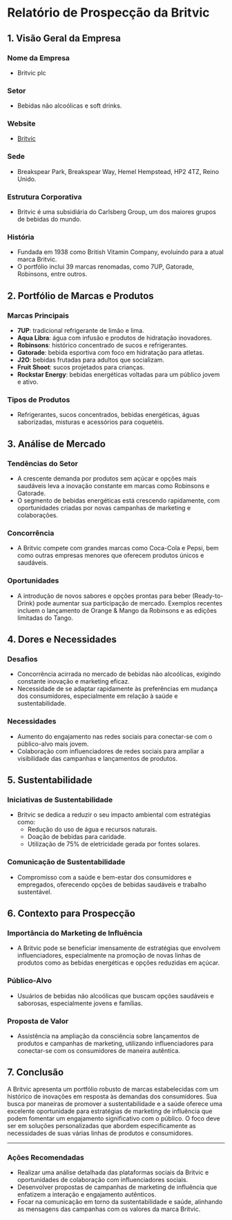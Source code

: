 # Relatório de Prospecção da Britvic

## 1. Visão Geral da Empresa

### Nome da Empresa
- Britvic plc

### Setor
- Bebidas não alcoólicas e soft drinks.

### Website
- [Britvic](http://www.britvic.com)

### Sede
- Breakspear Park, Breakspear Way, Hemel Hempstead, HP2 4TZ, Reino Unido.

### Estrutura Corporativa
- Britvic é uma subsidiária do Carlsberg Group, um dos maiores grupos de bebidas do mundo.

### História
- Fundada em 1938 como British Vitamin Company, evoluindo para a atual marca Britvic. 
- O portfólio inclui 39 marcas renomadas, como 7UP, Gatorade, Robinsons, entre outros.

## 2. Portfólio de Marcas e Produtos

### Marcas Principais
- **7UP**: tradicional refrigerante de limão e lima.
- **Aqua Libra**: água com infusão e produtos de hidratação inovadores.
- **Robinsons**: histórico concentrado de sucos e refrigerantes.
- **Gatorade**: bebida esportiva com foco em hidratação para atletas.
- **J2O**: bebidas frutadas para adultos que socializam.
- **Fruit Shoot**: sucos projetados para crianças.
- **Rockstar Energy**: bebidas energéticas voltadas para um público jovem e ativo.

### Tipos de Produtos
- Refrigerantes, sucos concentrados, bebidas energéticas, águas saborizadas, misturas e acessórios para coquetéis.

## 3. Análise de Mercado

### Tendências do Setor
- A crescente demanda por produtos sem açúcar e opções mais saudáveis leva a inovação constante em marcas como Robinsons e Gatorade.
- O segmento de bebidas energéticas está crescendo rapidamente, com oportunidades criadas por novas campanhas de marketing e colaborações.

### Concorrência
- A Britvic compete com grandes marcas como Coca-Cola e Pepsi, bem como outras empresas menores que oferecem produtos únicos e saudáveis.

### Oportunidades
- A introdução de novos sabores e opções prontas para beber (Ready-to-Drink) pode aumentar sua participação de mercado. Exemplos recentes incluem o lançamento de Orange & Mango da Robinsons e as edições limitadas do Tango.

## 4. Dores e Necessidades

### Desafios
- Concorrência acirrada no mercado de bebidas não alcoólicas, exigindo constante inovação e marketing eficaz.
- Necessidade de se adaptar rapidamente às preferências em mudança dos consumidores, especialmente em relação à saúde e sustentabilidade.

### Necessidades
- Aumento do engajamento nas redes sociais para conectar-se com o público-alvo mais jovem.
- Colaboração com influenciadores de redes sociais para ampliar a visibilidade das campanhas e lançamentos de produtos.

## 5. Sustentabilidade

### Iniciativas de Sustentabilidade
- Britvic se dedica a reduzir o seu impacto ambiental com estratégias como:
  - Redução do uso de água e recursos naturais.
  - Doação de bebidas para caridade.
  - Utilização de 75% de eletricidade gerada por fontes solares.

### Comunicação de Sustentabilidade
- Compromisso com a saúde e bem-estar dos consumidores e empregados, oferecendo opções de bebidas saudáveis e trabalho sustentável.

## 6. Contexto para Prospecção

### Importância do Marketing de Influência
- A Britvic pode se beneficiar imensamente de estratégias que envolvem influenciadores, especialmente na promoção de novas linhas de produtos como as bebidas energéticas e opções reduzidas em açúcar.

### Público-Alvo
- Usuários de bebidas não alcoólicas que buscam opções saudáveis e saborosas, especialmente jovens e famílias.

### Proposta de Valor
- Assistência na ampliação da consciência sobre lançamentos de produtos e campanhas de marketing, utilizando influenciadores para conectar-se com os consumidores de maneira autêntica.

## 7. Conclusão

A Britvic apresenta um portfólio robusto de marcas estabelecidas com um histórico de inovações em resposta às demandas dos consumidores. Sua busca por maneiras de promover a sustentabilidade e a saúde oferece uma excelente oportunidade para estratégias de marketing de influência que podem fomentar um engajamento significativo com o público. O foco deve ser em soluções personalizadas que abordem especificamente as necessidades de suas várias linhas de produtos e consumidores.

---

### Ações Recomendadas

- Realizar uma análise detalhada das plataformas sociais da Britvic e oportunidades de colaboração com influenciadores sociais.
- Desenvolver propostas de campanhas de marketing de influência que enfatizem a interação e engajamento autênticos.
- Focar na comunicação em torno da sustentabilidade e saúde, alinhando as mensagens das campanhas com os valores da marca Britvic.